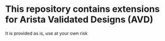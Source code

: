 # This repository contains extensions for Arista Validated Designs (AVD)

It is provided as is, use at your own risk